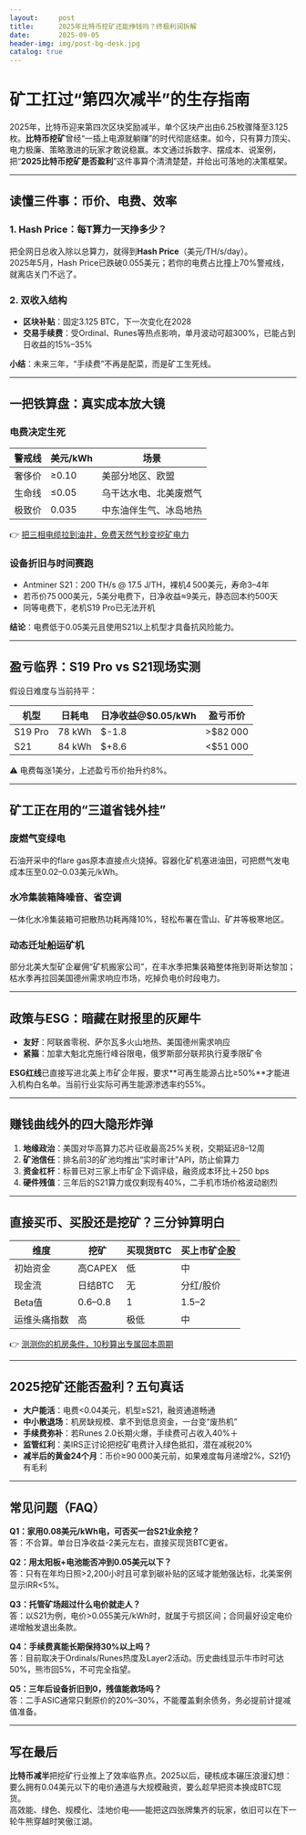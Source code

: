 ```yaml
---
layout:     post
title:      2025年比特币挖矿还能挣钱吗？终极利润拆解
date:       2025-09-05
header-img: img/post-bg-desk.jpg
catalog: true
---
```


# 矿工扛过“第四次减半”的生存指南

2025年，比特币迎来第四次区块奖励减半，单个区块产出由6.25枚骤降至3.125枚。**比特币挖矿**曾经“一插上电源就躺赚”的时代彻底结束。如今，只有算力顶尖、电力极廉、策略激进的玩家才敢说稳赢。本文通过拆数字、摆成本、说案例，把“**2025比特币挖矿是否盈利**”这件事算个清清楚楚，并给出可落地的决策框架。

---

## 读懂三件事：币价、电费、效率

### 1. Hash Price：每T算力一天挣多少？

把全网日总收入除以总算力，就得到**Hash Price**（美元/TH/s/day）。  
2025年5月，Hash Price已跌破0.055美元；若你的电费占比撞上70%警戒线，就离店关门不远了。

### 2. 双收入结构

- **区块补贴**：固定3.125 BTC，下一次变化在2028  
- **交易手续费**：受Ordinal、Runes等热点影响，单月波动可超300%，已能占到日收益的15%–35%

**小结**：未来三年，“手续费”不再是配菜，而是矿工生死线。

---

## 一把铁算盘：真实成本放大镜

### 电费决定生死

| 警戒线 | 美元/kWh | 场景 |
|---|---|---|
| 奢侈价 | ≥0.10 | 美部分地区、欧盟 |
| 生命线 | ≤0.05 | 乌干达水电、北美废燃气 |
| 极致价 | 0.035 | 中东油伴生气、冰岛地热 |

👉 [把三相电缆拉到油井，免费天然气秒变挖矿电力](https://okxdog.com/)  

### 设备折旧与时间赛跑

- Antminer S21：200 TH/s @ 17.5 J/TH，裸机4 500美元，寿命3–4年  
- 若币价75 000美元，5美分电费下，日净收益≈9美元，静态回本约500天  
- 同等电费下，老机S19 Pro已无法开机

**结论**：电费低于0.05美元且使用S21以上机型才具备抗风险能力。

---

## 盈亏临界：S19 Pro vs S21现场实测

假设日难度与当前持平：

| 机型 | 日耗电 | 日净收益@$0.05/kWh | 盈亏币价 |
|---|---|---|---|
| S19 Pro | 78 kWh | $-1.8 | >$82 000 |
| S21 | 84 kWh | $+8.6 | <$51 000 |

⚠️ 电费每涨1美分，上述盈亏币价抬升约8%。

---

## 矿工正在用的“三道省钱外挂”

### 废燃气变绿电  
石油开采中的flare gas原本直接点火烧掉。容器化矿机塞进油田，可把燃气发电成本压至0.02–0.03美元/kWh。

### 水冷集装箱降噪音、省空调  
一体化水冷集装箱可把散热功耗再降10%，轻松布署在雪山、矿井等极寒地区。

### 动态迁址船运矿机  
部分北美大型矿企雇佣“矿机搬家公司”，在丰水季把集装箱整体拖到哥斯达黎加；枯水季再拉回美国德州需求响应市场，吃掉负电价时段电力。

---

## 政策与ESG：暗藏在财报里的灰犀牛

- **友好**：阿联酋零税、萨尔瓦多火山地热、美国德州需求响应  
- **紧箍**：加拿大魁北克施行峰谷限电，俄罗斯部分联邦执行夏季限矿令

**ESG红线**已直接写进北美上市矿企年报，要求**可再生能源占比≥50%**才能进入机构白名单。当前行业实际可再生能源渗透率约55%。

---

## 赚钱曲线外的四大隐形炸弹

1. **地缘政治**：美国对华高算力芯片征收最高25%关税，交期延迟8–12周  
2. **矿池信任**：排名前3的矿池均推出“实时审计”API，防止偷算力  
3. **资金杠杆**：标普已对三家上市矿企下调评级，融资成本环比＋250 bps  
4. **硬件残值**：三年后的S21算力或仅剩现有40%，二手机市场价格波动剧烈

---

## 直接买币、买股还是挖矿？三分钟算明白

| 维度 | 挖矿 | 买现货BTC | 买上市矿企股 |
|---|---|---|---|
| 初始资金 | 高CAPEX | 低 | 中 |
| 现金流 | 日结BTC | 无 | 分红/股价 |
| Beta值 | 0.6–0.8 | 1 | 1.5–2 |
| 运维头痛指数 | 高 | 极低 | 中 |

👉 [测测你的机房条件，10秒算出专属回本周期](https://okxdog.com/)  

---

## 2025挖矿还能否盈利？五句真话

- **大户能活**：电费<0.04美元，机型≥S21，融资通道畅通  
- **中小散退场**：机房缺规模、拿不到低息资金，一台变“废热机”  
- **手续费弥补**：若Runes 2.0长期火爆，手续费可占收入40%＋  
- **监管红利**：美IRS正讨论把挖矿电费计入绿色抵扣，潜在减税20%  
- **减半后的黄金24个月**：币价≥90 000美元前，如果难度每月递增2%，S21仍有毛利

---

## 常见问题（FAQ）

**Q1：家用0.08美元/kWh电，可否买一台S21业余挖？**  
答：不合算。单台日净收益-2美元左右，直接买现货BTC更省。

**Q2：用太阳板+电池能否冲到0.05美元以下？**  
答：只有在年均日照>2,200小时且可拿到碳补贴的区域才能勉强达标，北美案例显示IRR<5%。

**Q3：托管矿场超过什么电价就走人？**  
答：以S21为例，电价>0.055美元/kWh时，就属于亏损区间；合同最好设定电价递增触发退出条款。

**Q4：手续费真能长期保持30%以上吗？**  
答：目前取决于Ordinals/Runes热度及Layer2活动。历史曲线显示牛市时可达50%，熊市回5%，不可完全指望。

**Q5：三年后设备折旧到0，残值能救场吗？**  
答：二手ASIC通常只剩原价的20%–30%，不能覆盖剩余债务，务必提前计提减值准备。

---

## 写在最后

**比特币减半**把挖矿行业推上了效率临界点。2025以后，硬核成本碾压浪漫幻想：要么拥有0.04美元以下的电价通道与大规模融资，要么趁早把资本换成BTC现货。  
高效能、绿色、规模化、洼地价电——能把这四张牌集齐的玩家，依旧可以在下一轮牛熊穿越时笑傲江湖。